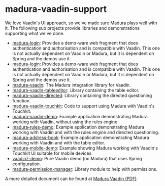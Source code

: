 madura-vaadin-support
==
We love Vaadin's UI approach, so we've made sure Madura plays well with it. The following sub projects provide libraries and demonstrations supporting what we've done. 

 * [madura-login](./madura-login/README.md): Provides a demo-ware web fragment that does authentication and authorisation and is compatible with Vaadin. This one is not actually dependent on Vaadin or Madura, but it is dependent on Spring and the demos use it.
 * [madura-login](./madura-login/README.md): Provides a demo-ware web fragment that does authentication and authorisation and is compatible with Vaadin. This one is not actually dependent on Vaadin or Madura, but it is dependent on Spring and the demos use it.
 * [madura-vaadin](./madura-vaadin/README.md): The Madura integration library for Vaadin.
 * [madura-vaadin-tableeditor](./madura-vaadin-tableeditor/README.md): Library containing the table editor.
 * [madura-vaadin-directed](./madura-vaadin-directed/README.md): Library containing the directed questioning function.
 * [madura-vaadin-touchkit](./madura-vaadin-touchkit/README.md): Code to support using Madura with Vaadin's Touchkit.
 * [madura-vaadin-demo](./madura-vaadin-demo/README.md): Example application demonstrating Madura working with Vaadin, without using the rules engine. 
 * [madura-rules-demo](./madura-rules-demo/README.md): Example application demonstrating Madura working with Vaadin and with the rules engine and directed questioning. 
 * [madura-address-book](./madura-address-book/README.md): Example application demonstrating Madura working with Vaadin and with the table editor. 
 * [madura-mobile-demo](./madura-mobile-demo/README.md): Example showing Madura working with Vaadin's Touchkit UI suitable for mobile devices.
 * [vaadin7-demo](./vaadin7-demo/README.md): Pure Vaadin demo (no Madura) that uses Spring configuration.
 * [madura-permission-manager](./madura-permission-manager/README.md): Library module to help with permissions.

A more detailed document can be found at [Madura Vaadin (PDF)](http://www.madurasoftware.com/madura-vaadin.pdf) 

